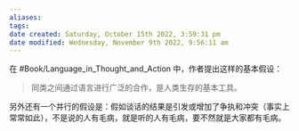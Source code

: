 ```yaml
---
aliases: 
tags: 
date created: Saturday, October 15th 2022, 3:59:31 pm
date modified: Wednesday, November 9th 2022, 9:56:11 am
---
```


在 #Book/Language_in_Thought_and_Action  中，作者提出这样的基本假设：
> 同类之间通过语言进行广泛的合作，是人类生存的基本工具。

另外还有一个并行的假设是：假如谈话的结果是引发或增加了争执和冲突（事实上常常如此），不是说的人有毛病，就是听的人有毛病，要不然就是大家都有毛病。
